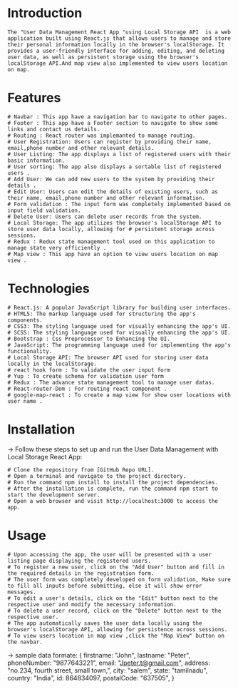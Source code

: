 # Introduction

    The "User Data Management React App "using Local Storage API  is a web application built using React.js that allows users to manage and store their personal information locally in the browser's localStorage. It provides a user-friendly interface for adding, editing, and deleting user data, as well as persistent storage using the browser's localStorage API.And map view also implemented to view users location on map.

# Features

    # Navbar : This app have a navigation bar to navigate to other pages.
    # Footer : This app have a Footer section to navigate to show some links and contact us details.
    # Routing : React router was implemanted to manage routing.
    # User Registration: Users can register by providing their name, email,phone number and other relevant details.
    # User Listing: The app displays a list of registered users with their basic information.
    # User sorting: The app also displays a sortable list of registered users .
    # Add User: We can add new users to the system by providing their details .
    # Edit User: Users can edit the details of existing users, such as their name, email,phone number and other relevant information.
    # Form validation : The input form was completely implemented based on input field validation.
    # Delete User: Users can delete user records from the system.
    # Local Storage: The app utilizes the browser's localStorage API to store user data locally, allowing for # persistent storage across sessions.
    # Redux : Redux state management tool used on this application to manage state very efficiently .
    # Map view : This app have an option to view users location on map view .

# Technologies

    # React.js: A popular JavaScript library for building user interfaces.
    # HTML5: The markup language used for structuring the app's components.
    # CSS3: The styling language used for visually enhancing the app's UI.
    # SCSS: The styling language used for visually enhancing the app's UI.
    # Bootstrap : Css Preprocessor to Enhancing the UI.
    # JavaScript: The programming language used for implementing the app's functionality.
    # Local Storage API: The browser API used for storing user data locally in the localStorage.
    # react hook form : To validate the user input form
    # Yup : To create schema for validation user form
    # Redux : The advance state management tool to manage user datas.
    # React-router-Dom : For routing react component .
    # google-map-react : To create a map view for show user locations with user name .

# Installation

-> Follow these steps to set up and run the User Data Management with Local Storage React App:

    # Clone the repository from [GitHub Repo URL].
    # Open a terminal and navigate to the project directory.
    # Run the command npm install to install the project dependencies.
    # After the installation is complete, run the command npm start to start the development server.
    # Open a web browser and visit http://localhost:3000 to access the app.

# Usage

    # Upon accessing the app, the user will be presented with a user listing page displaying the registered users.
    # To register a new user, click on the "Add User" button and fill in the required details in the registration form.
    # The user form was completely developed on form validation, Make sure to fill all inputs before submitting, else it will show error messages.
    # To edit a user's details, click on the "Edit" button next to the respective user and modify the necessary information.
    # To delete a user record, click on the "Delete" button next to the respective user.
    # The app automatically saves the user data locally using the browser's localStorage API, allowing for persistence across sessions.
    # To view users location in map view ,click the "Map View" button on the navbar.

-> sample data formate:
{
firstname: "John",
lastname: "Peter",
phoneNumber: "9877643221",
email: "Jpeter.t@gmail.com",
address: "no.234, fourth street, small town,",
city: "salem",
state: "tamilnadu",
country: "India",
id: 864834097,
postalCode: "637505",
}

